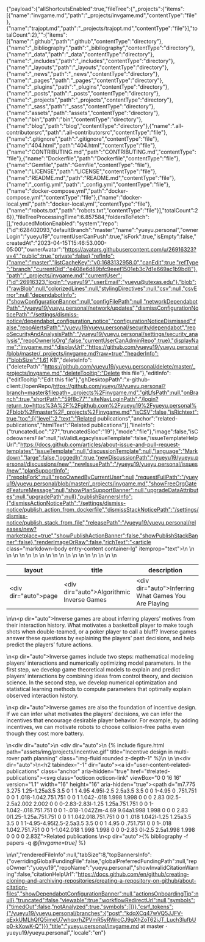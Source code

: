 {"payload":{"allShortcutsEnabled":true,"fileTree":{"_projects":{"items":[{"name":"invgame.md","path":"_projects/invgame.md","contentType":"file"},{"name":"trajopt.md","path":"_projects/trajopt.md","contentType":"file"}],"totalCount":2},"":{"items":[{"name":".github","path":".github","contentType":"directory"},{"name":"_bibliography","path":"_bibliography","contentType":"directory"},{"name":"_data","path":"_data","contentType":"directory"},{"name":"_includes","path":"_includes","contentType":"directory"},{"name":"_layouts","path":"_layouts","contentType":"directory"},{"name":"_news","path":"_news","contentType":"directory"},{"name":"_pages","path":"_pages","contentType":"directory"},{"name":"_plugins","path":"_plugins","contentType":"directory"},{"name":"_posts","path":"_posts","contentType":"directory"},{"name":"_projects","path":"_projects","contentType":"directory"},{"name":"_sass","path":"_sass","contentType":"directory"},{"name":"assets","path":"assets","contentType":"directory"},{"name":"bin","path":"bin","contentType":"directory"},{"name":"blog","path":"blog","contentType":"directory"},{"name":".all-contributorsrc","path":".all-contributorsrc","contentType":"file"},{"name":".gitignore","path":".gitignore","contentType":"file"},{"name":"404.html","path":"404.html","contentType":"file"},{"name":"CONTRIBUTING.md","path":"CONTRIBUTING.md","contentType":"file"},{"name":"Dockerfile","path":"Dockerfile","contentType":"file"},{"name":"Gemfile","path":"Gemfile","contentType":"file"},{"name":"LICENSE","path":"LICENSE","contentType":"file"},{"name":"README.md","path":"README.md","contentType":"file"},{"name":"_config.yml","path":"_config.yml","contentType":"file"},{"name":"docker-compose.yml","path":"docker-compose.yml","contentType":"file"},{"name":"docker-local.yml","path":"docker-local.yml","contentType":"file"},{"name":"robots.txt","path":"robots.txt","contentType":"file"}],"totalCount":26}},"fileTreeProcessingTime":6.857584,"foldersToFetch":[],"reducedMotionEnabled":"system","repo":{"id":628402093,"defaultBranch":"master","name":"yueyu.personal","ownerLogin":"yueyu19","currentUserCanPush":true,"isFork":true,"isEmpty":false,"createdAt":"2023-04-15T15:46:53.000-05:00","ownerAvatar":"https://avatars.githubusercontent.com/u/26916323?v=4","public":true,"private":false},"refInfo":{"name":"master","listCacheKey":"v0:1683132958.0","canEdit":true,"refType":"branch","currentOid":"e408e6d89bfc9eeef1501eb3c7d1e669ac1b9bd8"},"path":"_projects/invgame.md","currentUser":{"id":26916323,"login":"yueyu19","userEmail":"yueyu@utexas.edu"},"blob":{"rawBlob":null,"colorizedLines":null,"stylingDirectives":null,"csv":null,"csvError":null,"dependabotInfo":{"showConfigurationBanner":null,"configFilePath":null,"networkDependabotPath":"/yueyu19/yueyu.personal/network/updates","dismissConfigurationNoticePath":"/settings/dismiss-notice/dependabot_configuration_notice","configurationNoticeDismissed":false,"repoAlertsPath":"/yueyu19/yueyu.personal/security/dependabot","repoSecurityAndAnalysisPath":"/yueyu19/yueyu.personal/settings/security_analysis","repoOwnerIsOrg":false,"currentUserCanAdminRepo":true},"displayName":"invgame.md","displayUrl":"https://github.com/yueyu19/yueyu.personal/blob/master/_projects/invgame.md?raw=true","headerInfo":{"blobSize":"1.61 KB","deleteInfo":{"deletePath":"https://github.com/yueyu19/yueyu.personal/delete/master/_projects/invgame.md","deleteTooltip":"Delete this file"},"editInfo":{"editTooltip":"Edit this file"},"ghDesktopPath":"x-github-client://openRepo/https://github.com/yueyu19/yueyu.personal?branch=master&filepath=_projects%2Finvgame.md","gitLfsPath":null,"onBranch":true,"shortPath":"59f8c77","siteNavLoginPath":"/login?return_to=https%3A%2F%2Fgithub.com%2Fyueyu19%2Fyueyu.personal%2Fblob%2Fmaster%2F_projects%2Finvgame.md","isCSV":false,"isRichtext":true,"toc":[{"level":2,"text":"Related publications","anchor":"related-publications","htmlText":"Related publications"}],"lineInfo":{"truncatedLoc":"27","truncatedSloc":"19"},"mode":"file"},"image":false,"isCodeownersFile":null,"isValidLegacyIssueTemplate":false,"issueTemplateHelpUrl":"https://docs.github.com/articles/about-issue-and-pull-request-templates","issueTemplate":null,"discussionTemplate":null,"language":"Markdown","large":false,"loggedIn":true,"newDiscussionPath":"/yueyu19/yueyu.personal/discussions/new","newIssuePath":"/yueyu19/yueyu.personal/issues/new","planSupportInfo":{"repoIsFork":null,"repoOwnedByCurrentUser":null,"requestFullPath":"/yueyu19/yueyu.personal/blob/master/_projects/invgame.md","showFreeOrgGatedFeatureMessage":null,"showPlanSupportBanner":null,"upgradeDataAttributes":null,"upgradePath":null},"publishBannersInfo":{"dismissActionNoticePath":"/settings/dismiss-notice/publish_action_from_dockerfile","dismissStackNoticePath":"/settings/dismiss-notice/publish_stack_from_file","releasePath":"/yueyu19/yueyu.personal/releases/new?marketplace=true","showPublishActionBanner":false,"showPublishStackBanner":false},"renderImageOrRaw":false,"richText":"<article class=\"markdown-body entry-content container-lg\" itemprop=\"text\"><table>\n  <thead>\n  <tr>\n  <th>layout</th>\n  <th>title</th>\n  <th>description</th>\n  <th>importance</th>\n  <th>category</th>\n  </tr>\n  </thead>\n  <tbody>\n  <tr>\n  <td><div dir=\"auto\">page</div></td>\n  <td><div dir=\"auto\">Algorithmic Inverse Games</div></td>\n  <td><div dir=\"auto\">Inferring What Games You Are Playing</div></td>\n  <td><div dir=\"auto\">1</div></td>\n  <td><div dir=\"auto\">work</div></td>\n  </tr>\n  </tbody>\n</table>\n\n<p dir=\"auto\">Inverse games are about inferring players’ motives from their interaction history. What motivates a basketball player to make tough shots when double-teamed, or a poker player to call a bluff? Inverse games answer these questions by explaining the players’ past decisions, and help predict the players’ future actions.</p>\n<p dir=\"auto\">Inverse games include two steps: mathematical modeling players’ interactions and numerically optimizing model parameters. In the first step, we develop game theoretical models to explain and predict players’ interactions by combining ideas from control theory, and decision science. In the second step, we develop numerical optimization and statistical learning methods to compute parameters that optimally explain observed interaction history.</p>\n<p dir=\"auto\">Inverse games are also the foundation of incentive design. If we can infer what motivates the players’ decisions, we can infer the incentives that encourage desirable player behavior. For example, by adding incentives, we can motivate robots to choose collision-free paths even though they cost more battery.</p>\n<div dir=\"auto\">\n    <div dir=\"auto\">\n        {% include figure.html path=\"assets/img/projects/incentive.gif\" title=\"Incentive design in multi-rover path planning\" class=\"img-fluid rounded z-depth-1\" %}\n    </div>\n</div>  \n<div dir=\"auto\">\n<h2 tabindex=\"-1\" dir=\"auto\"><a id=\"user-content-related-publications\" class=\"anchor\" aria-hidden=\"true\" href=\"#related-publications\"><svg class=\"octicon octicon-link\" viewBox=\"0 0 16 16\" version=\"1.1\" width=\"16\" height=\"16\" aria-hidden=\"true\"><path d=\"m7.775 3.275 1.25-1.25a3.5 3.5 0 1 1 4.95 4.95l-2.5 2.5a3.5 3.5 0 0 1-4.95 0 .751.751 0 0 1 .018-1.042.751.751 0 0 1 1.042-.018 1.998 1.998 0 0 0 2.83 0l2.5-2.5a2.002 2.002 0 0 0-2.83-2.83l-1.25 1.25a.751.751 0 0 1-1.042-.018.751.751 0 0 1-.018-1.042Zm-4.69 9.64a1.998 1.998 0 0 0 2.83 0l1.25-1.25a.751.751 0 0 1 1.042.018.751.751 0 0 1 .018 1.042l-1.25 1.25a3.5 3.5 0 1 1-4.95-4.95l2.5-2.5a3.5 3.5 0 0 1 4.95 0 .751.751 0 0 1-.018 1.042.751.751 0 0 1-1.042.018 1.998 1.998 0 0 0-2.83 0l-2.5 2.5a1.998 1.998 0 0 0 0 2.83Z\"></path></svg></a>Related publications</h2>  \n<p dir=\"auto\">{% bibliography -f papers -q @<em>[invgame=true]</em> %}</p>\n</div>\n</article>","renderedFileInfo":null,"tabSize":8,"topBannersInfo":{"overridingGlobalFundingFile":false,"globalPreferredFundingPath":null,"repoOwner":"yueyu19","repoName":"yueyu.personal","showInvalidCitationWarning":false,"citationHelpUrl":"https://docs.github.com/en/github/creating-cloning-and-archiving-repositories/creating-a-repository-on-github/about-citation-files","showDependabotConfigurationBanner":null,"actionsOnboardingTip":null},"truncated":false,"viewable":true,"workflowRedirectUrl":null,"symbols":{"timedOut":false,"notAnalyzed":true,"symbols":[]}},"csrf_tokens":{"/yueyu19/yueyu.personal/branches":{"post":"kdqXCq47wVQ5JJFV-qExkUMLhQfQ5imeU7whqxrhZPVmR5yRWrcCJ9gXhZoT62jJT_Luch3lufbUp0-kXowK-Q"}}},"title":"yueyu.personal/invgame.md at master · yueyu19/yueyu.personal","locale":"en"}